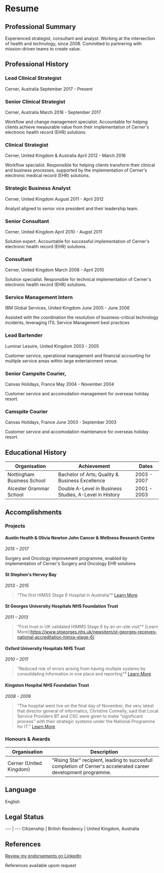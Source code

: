 # Resume

## Professional Summary

Experienced strategist, consultant and analyst. Working at the intersection of health and technology, since 2008. Committed to partnering with mission-driven teams to create value.

## Professional History

### Lead Clinical Strategist
Cerner, Australia
September 2017 - Present

### Senior Clinical Strategist
Cerner, Australia
March 2016 - September 2017

Workflow and change management specialist. Accountable for helping clients achieve measurable value from their implementation of Cerner's electronic health record (EHR) solutions.

### Clinical Strategist
Cerner, United Kingdom & Australia
April 2012 - March 2016

Workflow specialist. Responsible for helping clients transform their clinical and business processes, supported by the implementation of Cerner's electronic medical record (EHR) solutions.

### Strategic Business Analyst
Cerner, United Kingdom
August 2011 - April 2012

Analyst aligned to senior vice president and their leadership team.

### Senior Consultant
Cerner, United Kingdom
April 2010 - Augist 2011

Solution expert. Accountable for successful implementation of Cerner's electronic health record (EHR) solutions.

###  Consultant
Cerner, United Kingdom
March 2008 - April 2010

Solution specialist. Responsible for technical implementation of Cerner's electronic health record (EHR) solutions.

### Service Management Intern
IBM Global Services, United Kingdom
June 2005 - June 2006

Assisted with the coordination the resolution of business-critical technology incidents, leveraging ITIL Service Management best practices

### Lead Bartender
Luminar Lesuire, United Kingdom
2003 - 2005

Customer service, operational management and financial accounting for multiple service areas within large entertainment venue.

### Senior Campsite Courier,
Canvas Holidays, France
May 2004 - November 2004

Customer service and accomodation management for overseas holiday resort.

### Camspite Courier
Canvas Holidays, France
June 2003 - September 2003

Customer service and accomodation maintenance for overseas holiday resort. 

## Educational History

Organisation | Achievement | Dates
--- | ---- | ---
Nottingham Business School | Bachelor of Arts; Quality & Business Excellence |  2003 - 2007
Alcester Grammar School | Double A-Level in Business Studies, A-Level in History | 2001 - 2003

## Accomplishments

### Projects

#### Austin Health & Olivia Newton John Cancer & Wellness Research Centre
*2015 – 2017*

Surgery and Oncology improvement programme, enabled by implementation of Cerner's Surgery and Oncology EHR solutions

#### St Stephen's Hervey Bay 
*2013 - 2015*

> "The first HIMSS Stage 6 Hospital in Australia"* [Learn More](http://www.himssanalyticsasia.org/about/pressRoom-pressrelease19.asp)

#### St Georges University Hospitals NHS Foundation Trust
*2011 – 2013*

> "First trust in UK validated HIMMS Stage 6 by an on-site visit"* [Learn More](https://www.stgeorges.nhs.uk/newsitem/st-georges-receives-national-accreditation-himss-stage-6/

#### Oxford University Hospitals NHS Trust
*2010 – 2011*

> "Reduced risk of errors arising from having multiple systems by consolidating information in one place and reporting"* [Learn More](http://www.ouh.nhs.uk/patient-guide/documents/epr-case-study.pdf)

#### Kingston Hospital NHS Foundation Trust
*2008 - 2009*

> "The hospital went live on the final day of November, the very latest that director general of informatics, Christine Connelly, said that Local Service Providers BT and CSC were given to make “significant process” with their strategic systems under the National Programme for IT." [Learn More](https://www.digitalhealth.net/2009/12/kingston-hits-go-live-date-with-cerner/)

### Honours & Awards

Organisation | Description
--- | ---
Cerner (United Kingdom) | "Rising Star" recipient, leading to succesfull completion of Cerner's accelerated career development programme.

## Language

English

## Legal Status

--- | ---
Citizenship | British
Residency | United Kingdom, Australia

## References

[Review my endorsements on LinkedIn](https://www.linkedin.com/in/dalecraigwright/)

References available upom request
